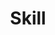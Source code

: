 ---
widget: featurette
headless: true  # This file represents a page section.
title: Skill
weight: 10

# ... Put Your Section Options Here (title etc.) ...

# Showcase personal skills or business features.
# Add/remove as many `feature` blocks below as you like.
# For available icons, see: https://wowchemy.com/docs/page-builder/#icons
feature:
  #- icon: python
  #  icon_pack: fab
  #  name: Python
    #description: 90%
  #- icon: c
  #  icon_pack: fab
  #  name: C
    #description: 100%
---